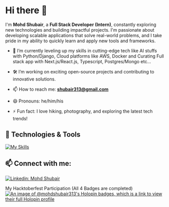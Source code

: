 # Hi there 👋

I'm **Mohd Shubair**, a **Full Stack Developer (Intern)**, constantly exploring new technologies and building impactful projects. I'm passionate about developing scalable applications that solve real-world problems, and I take pride in my ability to quickly learn and apply new tools and frameworks.

- 🌱 I’m currently leveling up my skills in cutting-edge tech like AI stuffs with Python/Django, Cloud platforms like AWS, Docker and Curating Full stack app with Next.js/React.js, Typescript, Postgres/Mongo etc...
  
- 🛠️ I’m working on exciting open-source projects and contributing to innovative solutions.
  
- 📫 How to reach me: **[shubair313@gmail.com](mailto:shubair313@gmail.com)**
- 😄 Pronouns: he/him/his
- ⚡ Fun fact: I love hiking, photography, and exploring the latest tech trends!

## 🔧 Technologies & Tools

[![My Skills](https://skillicons.dev/icons?i=nextjs,ts,py,django,aws,react,java,mongodb,mysql,postgres,docker,kubernetes,&theme=dark)](https://skillicons.dev)

## 📫 Connect with me:

[![Linkedin: Mohd Shubair](https://img.shields.io/badge/-Mohd_Shubair-blue?style=for-the-badge&logo=Linkedin&logoColor=white&link=https://www.linkedin.com/in/mohd-shubair-b1a454250/)](https://www.linkedin.com/in/mohd-shubair-b1a454250/)

 My Hacktoberfest Participation (All 4 Badges are completed)
[![An image of @mohdshubair313's Holopin badges, which is a link to view their full Holopin profile](https://holopin.me/mohdshubair313)](https://holopin.io/@mohdshubair313)

